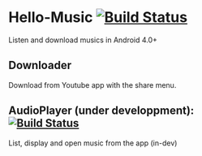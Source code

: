 # Hello-Music [![Build Status](https://travis-ci.org/Vinetos/Hello-Music.svg?branch=master)](https://travis-ci.org/Vinetos/Hello-Music)
Listen and download musics in Android 4.0+

## Downloader
Download from Youtube app with the share menu.

## AudioPlayer (under developpment): [![Build Status](https://travis-ci.org/Vinetos/Hello-Music.svg?branch=feat_audioplayer)](https://travis-ci.org/Vinetos/Hello-Music)
List, display and open music from the app (in-dev)
